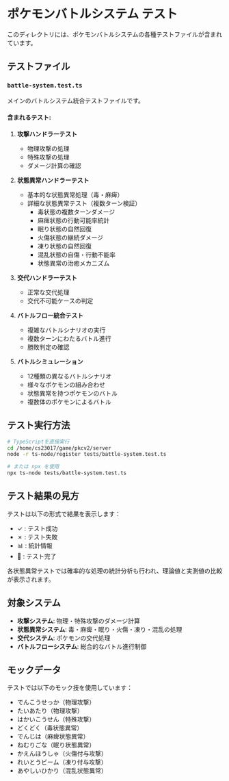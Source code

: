 # ポケモンバトルシステム テスト

このディレクトリには、ポケモンバトルシステムの各種テストファイルが含まれています。

## テストファイル

### `battle-system.test.ts`
メインのバトルシステム統合テストファイルです。

#### 含まれるテスト:

1. **攻撃ハンドラーテスト**
   - 物理攻撃の処理
   - 特殊攻撃の処理
   - ダメージ計算の確認

2. **状態異常ハンドラーテスト**
   - 基本的な状態異常処理（毒・麻痺）
   - 詳細な状態異常テスト（複数ターン検証）
     - 毒状態の複数ターンダメージ
     - 麻痺状態の行動可能率統計
     - 眠り状態の自然回復
     - 火傷状態の継続ダメージ
     - 凍り状態の自然回復
     - 混乱状態の自傷・行動不能率
     - 状態異常の治癒メカニズム

3. **交代ハンドラーテスト**
   - 正常な交代処理
   - 交代不可能ケースの判定

4. **バトルフロー統合テスト**
   - 複雑なバトルシナリオの実行
   - 複数ターンにわたるバトル進行
   - 勝敗判定の確認

5. **バトルシミュレーション**
   - 12種類の異なるバトルシナリオ
   - 様々なポケモンの組み合わせ
   - 状態異常を持つポケモンのバトル
   - 複数体のポケモンによるバトル

## テスト実行方法

```bash
# TypeScriptを直接実行
cd /home/cs23017/game/pkcv2/server
node -r ts-node/register tests/battle-system.test.ts

# または npx を使用
npx ts-node tests/battle-system.test.ts
```

## テスト結果の見方

テストは以下の形式で結果を表示します：

- ✓ : テスト成功
- ✗ : テスト失敗
- 📊 : 統計情報
- 🎉 : テスト完了

各状態異常テストでは確率的な処理の統計分析も行われ、理論値と実測値の比較が表示されます。

## 対象システム

- **攻撃システム**: 物理・特殊攻撃のダメージ計算
- **状態異常システム**: 毒・麻痺・眠り・火傷・凍り・混乱の処理
- **交代システム**: ポケモンの交代処理
- **バトルフローシステム**: 総合的なバトル進行制御

## モックデータ

テストでは以下のモック技を使用しています：
- でんこうせっか（物理攻撃）
- たいあたり（物理攻撃）
- はかいこうせん（特殊攻撃）
- どくどく（毒状態異常）
- でんじは（麻痺状態異常）
- ねむりごな（眠り状態異常）
- かえんほうしゃ（火傷付与攻撃）
- れいとうビーム（凍り付与攻撃）
- あやしいひかり（混乱状態異常）
